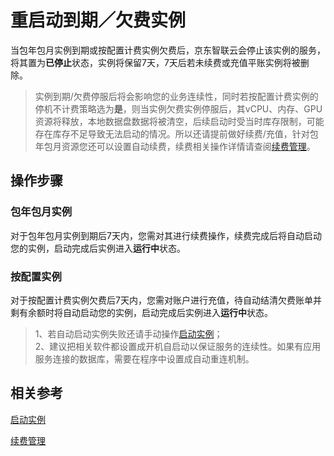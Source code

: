 # 重启动到期／欠费实例

当包年包月实例到期或按配置计费实例欠费后，京东智联云会停止该实例的服务，将其置为**已停止**状态，实例将保留7天，7天后若未续费或充值平账实例将被删除。

>实例到期/欠费停服后将会影响您的业务连续性，同时若按配置计费实例的停机不计费策略选为**是**，则当实例欠费实例停服后，其vCPU、内存、GPU资源将释放，本地数据盘数据将被清空，后续启动时受当时库存限制，可能存在库存不足导致无法启动的情况。所以还请提前做好续费/充值，针对包年包月资源您还可以设置自动续费，续费相关操作详情请查阅[续费管理](http://docs.jdcloud.com/cn/online-buying/renew-management)。

## 操作步骤

### 包年包月实例

对于包年包月实例到期后7天内，您需对其进行续费操作，续费完成后将自动启动您的实例，启动完成后实例进入**运行中**状态。

### 按配置实例

对于按配置计费实例欠费后7天内，您需对账户进行充值，待自动结清欠费账单并剩有余额时将自动启动您的实例，启动完成后实例进入**运行中**状态。

> 1、若自动启动实例失败还请手动操作[启动实例](Start-Instance.md)；<br>2、建议把相关软件都设置成开机自启动以保证服务的连续性。如果有应用服务连接的数据库，需要在程序中设置成自动重连机制。

## 相关参考

[启动实例](Start-Instance.md)

[续费管理](http://docs.jdcloud.com/cn/online-buying/renew-management)
